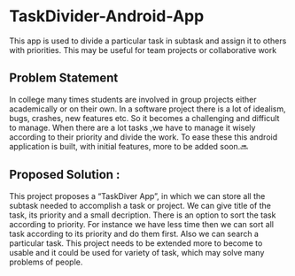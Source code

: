 # TaskDivider-Android-App
This app is used to divide a particular task in subtask and assign it to others with priorities. This may be useful for team projects or collaborative work

## Problem Statement

In college many times students are involved in group projects either academically or on their own. In a software project there is a lot of idealism, bugs, crashes, new features etc. So it becomes a challenging and difficult to manage. When there are a lot tasks ,we have to manage it wisely according to their priority and divide the work. To ease these this android application is built, with initial features, more to be added soon.🔜

## Proposed Solution :

This project proposes a “TaskDiver App”, in which we can store all the subtask needed to accomplish a task or project. We can give title of the task, its priority and a small decription. There is an option to sort the task according to priority. For instance we have less time then we can sort all task according to its priority and do them first. Also we can search a particular task. This project needs to be extended more to become to usable and it could be used for variety of task, which may solve many problems of people.
